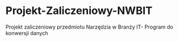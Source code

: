 # Projekt-Zaliczeniowy-NWBIT
Projekt zaliczeniowy przedmiotu Narzędzia w Branży IT- Program do konwersji danych
